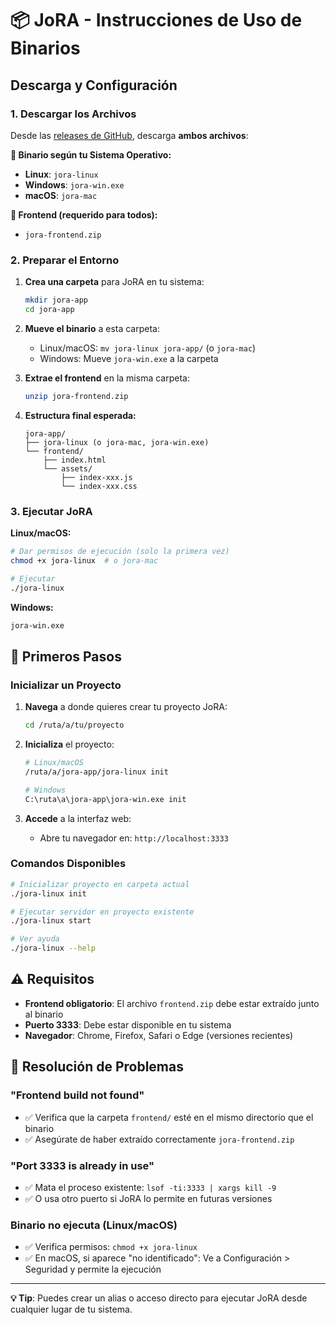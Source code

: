 # 📦 JoRA - Instrucciones de Uso de Binarios

## Descarga y Configuración

### 1. Descargar los Archivos

Desde las [releases de GitHub](https://github.com/gzzydevs/JoRA/releases), descarga **ambos archivos**:

**📱 Binario según tu Sistema Operativo:**
- **Linux**: `jora-linux`
- **Windows**: `jora-win.exe` 
- **macOS**: `jora-mac`

**🎨 Frontend (requerido para todos):**
- `jora-frontend.zip`

### 2. Preparar el Entorno

1. **Crea una carpeta** para JoRA en tu sistema:
   ```bash
   mkdir jora-app
   cd jora-app
   ```

2. **Mueve el binario** a esta carpeta:
   - Linux/macOS: `mv jora-linux jora-app/` (o `jora-mac`)
   - Windows: Mueve `jora-win.exe` a la carpeta

3. **Extrae el frontend** en la misma carpeta:
   ```bash
   unzip jora-frontend.zip
   ```

4. **Estructura final esperada:**
   ```
   jora-app/
   ├── jora-linux (o jora-mac, jora-win.exe)
   └── frontend/
       ├── index.html
       └── assets/
           ├── index-xxx.js
           └── index-xxx.css
   ```

### 3. Ejecutar JoRA

**Linux/macOS:**
```bash
# Dar permisos de ejecución (solo la primera vez)
chmod +x jora-linux  # o jora-mac

# Ejecutar
./jora-linux
```

**Windows:**
```cmd
jora-win.exe
```

## 🚀 Primeros Pasos

### Inicializar un Proyecto

1. **Navega** a donde quieres crear tu proyecto JoRA:
   ```bash
   cd /ruta/a/tu/proyecto
   ```

2. **Inicializa** el proyecto:
   ```bash
   # Linux/macOS
   /ruta/a/jora-app/jora-linux init

   # Windows
   C:\ruta\a\jora-app\jora-win.exe init
   ```

3. **Accede** a la interfaz web:
   - Abre tu navegador en: `http://localhost:3333`

### Comandos Disponibles

```bash
# Inicializar proyecto en carpeta actual
./jora-linux init

# Ejecutar servidor en proyecto existente
./jora-linux start

# Ver ayuda
./jora-linux --help
```

## ⚠️ Requisitos

- **Frontend obligatorio**: El archivo `frontend.zip` debe estar extraído junto al binario
- **Puerto 3333**: Debe estar disponible en tu sistema
- **Navegador**: Chrome, Firefox, Safari o Edge (versiones recientes)

## 🔧 Resolución de Problemas

### "Frontend build not found"
- ✅ Verifica que la carpeta `frontend/` esté en el mismo directorio que el binario
- ✅ Asegúrate de haber extraído correctamente `jora-frontend.zip`

### "Port 3333 is already in use"
- ✅ Mata el proceso existente: `lsof -ti:3333 | xargs kill -9`
- ✅ O usa otro puerto si JoRA lo permite en futuras versiones

### Binario no ejecuta (Linux/macOS)
- ✅ Verifica permisos: `chmod +x jora-linux`
- ✅ En macOS, si aparece "no identificado": Ve a Configuración > Seguridad y permite la ejecución

---

**💡 Tip**: Puedes crear un alias o acceso directo para ejecutar JoRA desde cualquier lugar de tu sistema.
